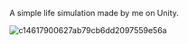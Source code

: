 A simple life simulation made by me on Unity. 

![c14617900627ab79cb6dd2097559e56a](https://github.com/user-attachments/assets/3f79ec65-6f5a-4d19-8c5c-305511bdb9b4)
